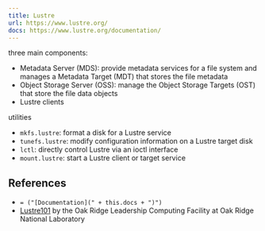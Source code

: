 ```yaml
---
title: Lustre
url: https://www.lustre.org/
docs: https://www.lustre.org/documentation/
---
```

three main components:

- Metadata Server (MDS): provide metadata services for a file system and manages a Metadata Target (MDT) that stores the file metadata
- Object Storage Server (OSS): manage the Object Storage Targets (OST) that store the file data objects
- Lustre clients

utilities

- `mkfs.lustre`: format a disk for a Lustre service
- `tunefs.lustre`: modify configuration information on a Lustre target disk
- `lctl`: directly control Lustre via an ioctl interface
- `mount.lustre`: start a Lustre client or target service


## References

- `= ("[Documentation](" + this.docs + ")")`
- [Lustre101](http://lustre.ornl.gov/lustre101-courses/) by the Oak Ridge Leadership Computing Facility at Oak Ridge National Laboratory
